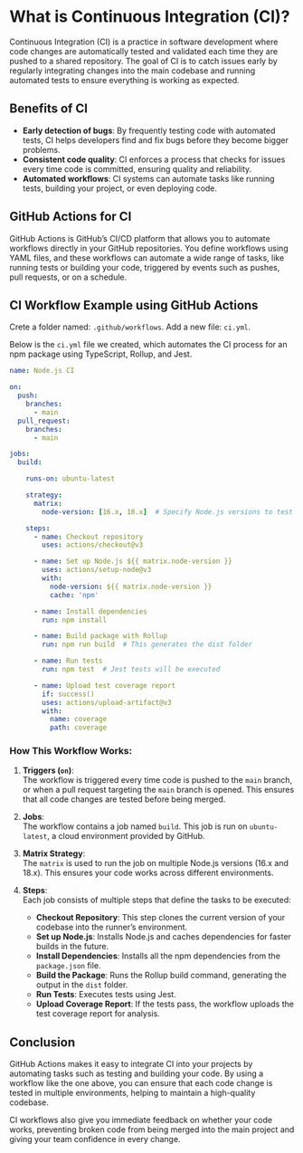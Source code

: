 # What is Continuous Integration (CI)?
Continuous Integration (CI) is a practice in software development where code changes are automatically tested and validated each time they are pushed to a shared repository. The goal of CI is to catch issues early by regularly integrating changes into the main codebase and running automated tests to ensure everything is working as expected.

## Benefits of CI
- **Early detection of bugs**: By frequently testing code with automated tests, CI helps developers find and fix bugs before they become bigger problems.
- **Consistent code quality**: CI enforces a process that checks for issues every time code is committed, ensuring quality and reliability.
- **Automated workflows**: CI systems can automate tasks like running tests, building your project, or even deploying code.

## GitHub Actions for CI
GitHub Actions is GitHub’s CI/CD platform that allows you to automate workflows directly in your GitHub repositories. You define workflows using YAML files, and these workflows can automate a wide range of tasks, like running tests or building your code, triggered by events such as pushes, pull requests, or on a schedule.

## CI Workflow Example using GitHub Actions
Crete a folder named: `.github/workflows`. Add a new file: `ci.yml`. 

Below is the `ci.yml` file we created, which automates the CI process for an npm package using TypeScript, Rollup, and Jest.

```yaml
name: Node.js CI

on:
  push:
    branches:
      - main
  pull_request:
    branches:
      - main

jobs:
  build:

    runs-on: ubuntu-latest

    strategy:
      matrix:
        node-version: [16.x, 18.x]  # Specify Node.js versions to test

    steps:
      - name: Checkout repository
        uses: actions/checkout@v3

      - name: Set up Node.js ${{ matrix.node-version }}
        uses: actions/setup-node@v3
        with:
          node-version: ${{ matrix.node-version }}
          cache: 'npm'

      - name: Install dependencies
        run: npm install

      - name: Build package with Rollup
        run: npm run build  # This generates the dist folder

      - name: Run tests
        run: npm test  # Jest tests will be executed

      - name: Upload test coverage report
        if: success()
        uses: actions/upload-artifact@v3
        with:
          name: coverage
          path: coverage
```

### How This Workflow Works:

1. **Triggers (`on`)**:  
   The workflow is triggered every time code is pushed to the `main` branch, or when a pull request targeting the `main` branch is opened. This ensures that all code changes are tested before being merged.

2. **Jobs**:  
   The workflow contains a job named `build`. This job is run on `ubuntu-latest`, a cloud environment provided by GitHub.

3. **Matrix Strategy**:  
   The `matrix` is used to run the job on multiple Node.js versions (16.x and 18.x). This ensures your code works across different environments.

4. **Steps**:  
   Each job consists of multiple steps that define the tasks to be executed:
   - **Checkout Repository**: This step clones the current version of your codebase into the runner’s environment.
   - **Set up Node.js**: Installs Node.js and caches dependencies for faster builds in the future.
   - **Install Dependencies**: Installs all the npm dependencies from the `package.json` file.
   - **Build the Package**: Runs the Rollup build command, generating the output in the `dist` folder.
   - **Run Tests**: Executes tests using Jest.
   - **Upload Coverage Report**: If the tests pass, the workflow uploads the test coverage report for analysis.

## Conclusion
GitHub Actions makes it easy to integrate CI into your projects by automating tasks such as testing and building your code. By using a workflow like the one above, you can ensure that each code change is tested in multiple environments, helping to maintain a high-quality codebase.

CI workflows also give you immediate feedback on whether your code works, preventing broken code from being merged into the main project and giving your team confidence in every change.

